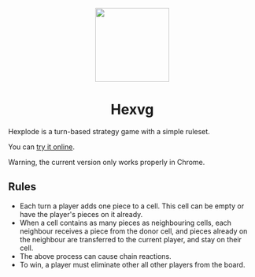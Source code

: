 <div align="center">
	<p>
	   <img src="https://owen.cafe/res/hexplode.svg" height="150">
	</p>
	<h1>Hexvg</h1>
</div>

Hexplode is a turn-based strategy game with a simple ruleset.

You can [try it online](https://owen.cafe/hex.svg).

<aside class="warning">
Warning, the current version only works properly in Chrome.
</aside>

## Rules

* Each turn a player adds one piece to a cell. This cell can be empty or have
  the player's pieces on it already.
* When a cell contains as many pieces as neighbouring cells, each neighbour
  receives a piece from the donor cell, and pieces already on the neighbour are
  transferred to the current player, and stay on their cell.
* The above process can cause chain reactions.
* To win, a player must eliminate other all other players from the board.
